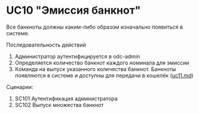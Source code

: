 # UC10 "Эмиссия банкнот"

Все банкноты должны каким-либо образом изначально появиться в 
системе.

Последовательность действий

1. Администратор аутентифицируется в odc-admin
2. Определяется количество банкнот каждого номинала для эмиссии
3. Команда на выпуск указанного количества банкнот. Банкноты 
появляются в системе и доступны для передачи в кошелёк ([uc11.md](uc11.md))

Сценарии:
1. SC101 Аутентификация администратора 
2. SC102 Выпуск множества банкнот